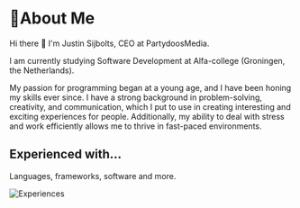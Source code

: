 # 💫About Me 

Hi there 👋
I'm Justin Sijbolts, CEO at PartydoosMedia.

I am currently studying Software Development at Alfa-college (Groningen, the Netherlands).

My passion for programming began at a young age, and I have been honing my skills ever since. I have a strong background in problem-solving, creativity, and communication, which I put to use in creating interesting and exciting experiences for people. Additionally, my ability to deal with stress and work efficiently allows me to thrive in fast-paced environments.

## Experienced with...
Languages, frameworks, software and more.

![Experiences](https://skillicons.dev/icons?i=cs,cpp,js,html,css,tailwind,unity,cmake,lua,wordpress,php,mysql,swift&perline=5)
